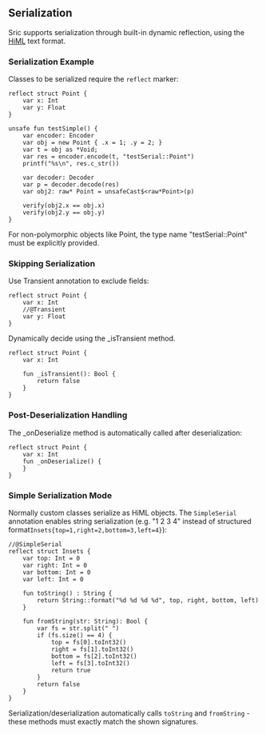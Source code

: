 ## Serialization
Sric supports serialization through built-in dynamic reflection, using the [HiML](https://github.com/chunquedong/jsonc) text format.

### Serialization Example
Classes to be serialized require the `reflect` marker:
```sric
reflect struct Point {
    var x: Int
    var y: Float
}

unsafe fun testSimple() {
    var encoder: Encoder
    var obj = new Point { .x = 1; .y = 2; }
    var t = obj as *Void;
    var res = encoder.encode(t, "testSerial::Point")
    printf("%s\n", res.c_str())

    var decoder: Decoder
    var p = decoder.decode(res)
    var obj2: raw* Point = unsafeCast$<raw*Point>(p)
    
    verify(obj2.x == obj.x)
    verify(obj2.y == obj.y)
}
```
For non-polymorphic objects like Point, the type name "testSerial::Point" must be explicitly provided.

### Skipping Serialization
Use Transient annotation to exclude fields:

```sric
reflect struct Point {
    var x: Int
    //@Transient
    var y: Float
}
```

Dynamically decide using the _isTransient method.
```
reflect struct Point {
    var x: Int

    fun _isTransient(): Bool {
        return false
    }
}
```

### Post-Deserialization Handling
The _onDeserialize method is automatically called after deserialization:

```sric
reflect struct Point {
    var x: Int
    fun _onDeserialize() {
    }
}
```
### Simple Serialization Mode
Normally custom classes serialize as HiML objects. The `SimpleSerial` annotation enables string serialization (e.g. "1 2 3 4" instead of structured format`Insets{top=1,right=2,bottom=3,left=4}`):

```sric
//@SimpleSerial
reflect struct Insets {
    var top: Int = 0
    var right: Int = 0
    var bottom: Int = 0
    var left: Int = 0

    fun toString() : String {
        return String::format("%d %d %d %d", top, right, bottom, left)
    }

    fun fromString(str: String): Bool {
        var fs = str.split(" ")
        if (fs.size() == 4) {
            top = fs[0].toInt32()
            right = fs[1].toInt32()
            bottom = fs[2].toInt32()
            left = fs[3].toInt32()
            return true
        }
        return false
    }
}
```
Serialization/deserialization automatically calls `toString` and `fromString` - these methods must exactly match the shown signatures.